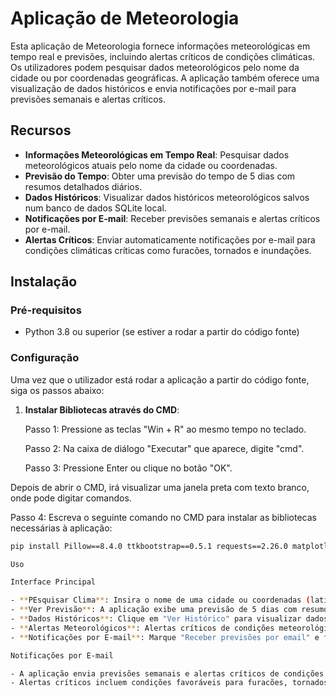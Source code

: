 # Aplicação de Meteorologia

Esta aplicação de Meteorologia fornece informações meteorológicas em tempo real e previsões, incluindo alertas críticos de condições climáticas. Os utilizadores podem pesquisar dados meteorológicos pelo nome da cidade ou por coordenadas geográficas. A aplicação também oferece uma visualização de dados históricos e envia notificações por e-mail para previsões semanais e alertas críticos.

## Recursos

- **Informações Meteorológicas em Tempo Real**: Pesquisar dados meteorológicos atuais pelo nome da cidade ou coordenadas.
- **Previsão do Tempo**: Obter uma previsão do tempo de 5 dias com resumos detalhados diários.
- **Dados Históricos**: Visualizar dados históricos meteorológicos salvos num banco de dados SQLite local.
- **Notificações por E-mail**: Receber previsões semanais e alertas críticos por e-mail.
- **Alertas Críticos**: Enviar automaticamente notificações por e-mail para condições climáticas críticas como furacões, tornados e inundações.

## Instalação

### Pré-requisitos

- Python 3.8 ou superior (se estiver a rodar a partir do código fonte)

### Configuração

Uma vez que o utilizador está rodar a aplicação a partir do código fonte, siga os passos abaixo:

1. **Instalar Bibliotecas através do CMD**:
   
   Passo 1: Pressione as teclas "Win + R" ao mesmo tempo no teclado.

   Passo 2: Na caixa de diálogo "Executar" que aparece, digite "cmd".

   Passo 3: Pressione Enter ou clique no botão "OK".
   
Depois de abrir o CMD, irá visualizar uma janela preta com texto branco, onde pode digitar comandos.

   Passo 4: Escreva o seguinte comando no CMD para instalar as bibliotecas necessárias à aplicação:

   ```bash
   pip install Pillow==8.4.0 ttkbootstrap==0.5.1 requests==2.26.0 matplotlib==3.4.3

Uso

Interface Principal

- **PEsquisar Clima**: Insira o nome de uma cidade ou coordenadas (latitude e longitude) e clique em "Pesquisar" para pesquisar dados meteorológicos.
- **Ver Previsão**: A aplicação exibe uma previsão de 5 dias com resumos diários.
- **Dados Históricos**: Clique em "Ver Histórico" para visualizar dados meteorológicos passados.
- **Alertas Meteorológicos**: Alertas críticos de condições meteorológicas são exibidos, e os utilizadores serão notificados por e-mail se estiverem habilitados.
- **Notificações por E-mail**: Marque "Receber previsões por email" e forneça seu endereço de e-mail para receber previsões semanais e alertas.

Notificações por E-mail

- A aplicação envia previsões semanais e alertas críticos de condições meteorológicas para o endereço de e-mail especificado.
- Alertas críticos incluem condições favoráveis para furacões, tornados, inundaçõese tempestades severas.